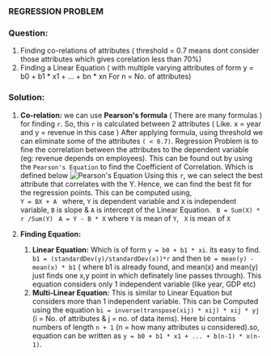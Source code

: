 ### REGRESSION PROBLEM

### Question:
1. Finding co-relations of attributes ( threshold = 0.7 means dont consider those attributes which gives corelation less than 70%)
2. Finding a Linear Equation ( with multiple varying attributes of form y = b0 + b1 * x1 + ... + bn * xn For n = No. of attributes)


### Solution:
1. **Co-relation:**
we can use **Pearson's formula** ( There are many formulas ) for finding `r`. So, this `r` is calculated between 2 attributes ( Like. x = year and y = revenue in this case )
After applying formula, using threshold we can eliminate some of the attributes `( < 0.7)`.
Regression Problem is to fine the correlation between the attributes to the dependent variable (eg: revenue depends on employees). This can be found out by using the ```Pearson's Equation``` to find the Coefficient of Correlation. Which is defined below
![Pearson's Equation](https://a8h2w5y7.rocketcdn.me/wp-content/uploads/2012/10/pearson.gif)
Using this `r`, we can select the best attribute that correlates with the Y. Hence, we can find the best fit for the regression points. This can be computed using, <br>
`Y = BX + A ` where, `Y` is dependent variable and `X` is independent variable, `B` is slope & `A` is intercept of the Linear Equation.
`  B = Sum(X) * r /Sum(Y) ` 
` A = Y - B * X` where `Y` is mean of `Y`, ` X` is mean of `X`

2. **Finding Equation:**
    1) **Linear Equation:**
	Which is of form `y = b0 + b1 * xi`. its easy to find. `b1 = (standardDev(y)/standardDev(x))*r` and then `b0 = mean(y) - mean(x) * b1` ( where b1 is already found, and mean(x) and mean(y) just finds one x,y point in which definately line passes through). This equation considers only 1 independent variable (like year, GDP etc)
    1) **Multi-Linear Equation:**
	This is similar to Linear Equation but considers more than 1 independent variable. This can be Computed using the equation `bi = inverse(transpose(xij) * xij) * xij * yj` (i = No. of attributes & j = no. of data items). Here bi contains numbers of length `n + 1` (n = how many attributes u considered).so, equation can be written as `y = b0 + b1 * x1 + ... + b(n-1) * x(n-1)`.
